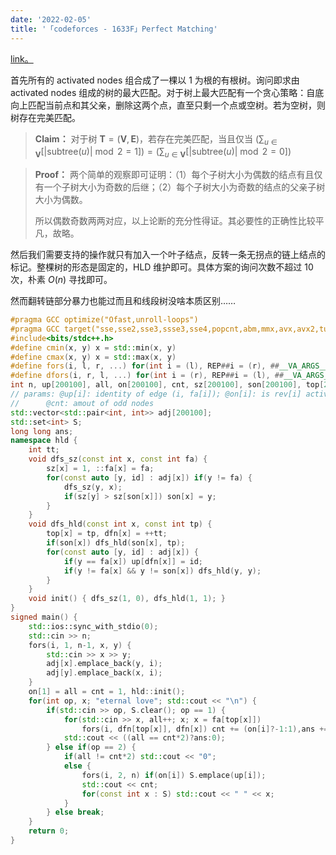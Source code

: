 ```yaml
---
date: '2022-02-05'
title: '「codeforces - 1633F」Perfect Matching'
---
```


[link。](https://codeforces.com/problemset/problem/1633/F)

 首先所有的 activated nodes 组合成了一棵以 $1$ 为根的有根树。询问即求由 activated nodes 组成的树的最大匹配。对于树上最大匹配有一个贪心策略：自底向上匹配当前点和其父亲，删除这两个点，直至只剩一个点或空树。若为空树，则树存在完美匹配。
 
> **Claim：** 对于树 $\textbf{T}=(\textbf{V},\textbf{E})$，若存在完美匹配，当且仅当 $\displaystyle\left(\sum_{u\in\textbf{V}}[|\text{subtree}(u)|\bmod2=1]\right)=\left(\sum_{u\in\textbf{V}}[|\text{subtree}(u)|\bmod2=0]\right)$

> **Proof：** 两个简单的观察即可证明：（1）每个子树大小为偶数的结点有且仅有一个子树大小为奇数的后继；（2）每个子树大小为奇数的结点的父亲子树大小为偶数。
>
> 所以偶数奇数两两对应，以上论断的充分性得证。其必要性的正确性比较平凡，故略。

然后我们需要支持的操作就只有加入一个叶子结点，反转一条无拐点的链上结点的标记。整棵树的形态是固定的，HLD 维护即可。具体方案的询问次数不超过 10 次，朴素 $O(n)$ 寻找即可。

然而翻转链部分暴力也能过而且和线段树没啥本质区别……

```cpp
#pragma GCC optimize("Ofast,unroll-loops")
#pragma GCC target("sse,sse2,sse3,ssse3,sse4,popcnt,abm,mmx,avx,avx2,tune=native")
#include<bits/stdc++.h>
#define cmin(x, y) x = std::min(x, y)
#define cmax(x, y) x = std::max(x, y)
#define fors(i, l, r, ...) for(int i = (l), REP##i = (r), ##__VA_ARGS__; i <= REP##i; ++i)
#define dfors(i, r, l, ...) for(int i = (r), REP##i = (l), ##__VA_ARGS__; i >= REP##i; --i)
int n, up[200100], all, on[200100], cnt, sz[200100], son[200100], top[200100], fa[200100], dfn[200100];
// params: @up[i]: identity of edge (i, fa[i]); @on[i]: is rev[i] activated; @all: amout of nodes activated;
//      @cnt: amout of odd nodes
std::vector<std::pair<int, int>> adj[200100];
std::set<int> S;
long long ans;
namespace hld {
    int tt;
    void dfs_sz(const int x, const int fa) {
        sz[x] = 1, ::fa[x] = fa;
        for(const auto [y, id] : adj[x]) if(y != fa) {
            dfs_sz(y, x);
            if(sz[y] > sz[son[x]]) son[x] = y;
        }
    }
    void dfs_hld(const int x, const int tp) {
        top[x] = tp, dfn[x] = ++tt;
        if(son[x]) dfs_hld(son[x], tp);
        for(const auto [y, id] : adj[x]) {
            if(y == fa[x]) up[dfn[x]] = id;
            if(y != fa[x] && y != son[x]) dfs_hld(y, y);
        }
    }
    void init() { dfs_sz(1, 0), dfs_hld(1, 1); }
}
signed main() {
    std::ios::sync_with_stdio(0);
    std::cin >> n;
    fors(i, 1, n-1, x, y) {
        std::cin >> x >> y;
        adj[x].emplace_back(y, i);
        adj[y].emplace_back(x, i);
    }
    on[1] = all = cnt = 1, hld::init();
    for(int op, x; "eternal love"; std::cout << "\n") {
        if(std::cin >> op, S.clear(); op == 1) {
            for(std::cin >> x, all++; x; x = fa[top[x]])
                fors(i, dfn[top[x]], dfn[x]) cnt += (on[i]?-1:1),ans += (on[i]?-1:1)*up[i],on[i] ^= 1;
            std::cout << ((all == cnt*2)?ans:0);
        } else if(op == 2) {
            if(all != cnt*2) std::cout << "0";
            else {
                fors(i, 2, n) if(on[i]) S.emplace(up[i]);
                std::cout << cnt;
                for(const int x : S) std::cout << " " << x;
            }
        } else break;
    }
    return 0;
}
```